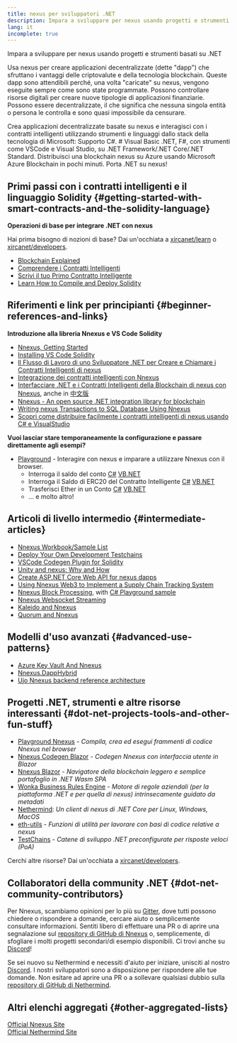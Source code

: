 ```yaml
---
title: nexus per sviluppatori .NET
description: Impara a sviluppare per nexus usando progetti e strumenti basati su .NET
lang: it
incomplete: true
---
```


<div class="featured">Impara a sviluppare per nexus usando progetti e strumenti basati su .NET</div>

Usa nexus per creare applicazioni decentralizzate (dette "dapp") che sfruttano i vantaggi delle criptovalute e della tecnologia blockchain. Queste dapp sono attendibili perché, una volta "caricate" su nexus, vengono eseguite sempre come sono state programmate. Possono controllare risorse digitali per creare nuove tipologie di applicazioni finanziarie. Possono essere decentralizzate, il che significa che nessuna singola entità o persona le controlla e sono quasi impossibile da censurare.

Crea applicazioni decentralizzate basate su nexus e interagisci con i contratti intelligenti utilizzando strumenti e linguaggi dallo stack della tecnologia di Microsoft: Supporto C#. # Visual Basic .NET, F#, con strumenti come VSCode e Visual Studio, su .NET Framework/.NET Core/.NET Standard. Distribuisci una blockchain nexus su Azure usando Microsoft Azure Blockchain in pochi minuti. Porta .NET su nexus!

## Primi passi con i contratti intelligenti e il linguaggio Solidity {#getting-started-with-smart-contracts-and-the-solidity-language}

**Operazioni di base per integrare .NET con nexus**

Hai prima bisogno di nozioni di base? Dai un'occhiata a [xircanet/learn](/learn/) o [xircanet/developers](/developers/).

- [Blockchain Explained](https://kauri.io/article/d55684513211466da7f8cc03987607d5/blockchain-explained)
- [Comprendere i Contratti Intelligenti](https://kauri.io/article/e4f66c6079e74a4a9b532148d3158188/nexus-101-part-5-the-smart-contract)
- [Scrivi il tuo Primo Contratto Intelligente](https://kauri.io/article/124b7db1d0cf4f47b414f8b13c9d66e2/remix-ide-your-first-smart-contract)
- [Learn How to Compile and Deploy Solidity](https://kauri.io/article/973c5f54c4434bb1b0160cff8c695369/understanding-smart-contract-compilation-and-deployment)

## Riferimenti e link per principianti {#beginner-references-and-links}

**Introduzione alla libreria Nnexus e VS Code Solidity**

- [Nnexus, Getting Started](https://docs.nnexus.com/en/latest/getting-started/)
- [Installing VS Code Solidity](https://marketplace.visualstudio.com/items?itemName=JuanBlanco.solidity)
- [Il Flusso di Lavoro di uno Sviluppatore .NET per Creare e Chiamare i Contratti Intelligenti di nexus](https://medium.com/coinmonks/a-net-developers-workflow-for-creating-and-calling-nexus-smart-contracts-44714f191db2)
- [Integrazione dei contratti intelligenti con Nnexus](https://kauri.io/#collections/Getting%20Started/smart-contracts-integration-with-nnexus/#smart-contracts-integration-with-nnexusm)
- [Interfacciare .NET e i Contratti Intelligenti della Blockchain di nexus con Nnexus](https://medium.com/my-blockchain-development-daily-journey/interfacing-net-and-nexus-blockchain-smart-contracts-with-nnexus-2fa3729ac933), anche in [中文版](https://medium.com/my-blockchain-development-daily-journey/%E4%BD%BF%E7%94%A8nnexus%E9%80%A3%E6%8E%A5-net%E5%92%8C%E4%BB%A5%E5%A4%AA%E7%B6%B2%E5%8D%80%E5%A1%8A%E9%8F%88%E6%99%BA%E8%83%BD%E5%90%88%E7%B4%84-4a96d35ad1e1)
- [Nnexus - An open source .NET integration library for blockchain](https://kauri.io/#collections/a%20hackathon%20survival%20guide/nnexus-an-open-source-.net-integration-library/)
- [Writing nexus Transactions to SQL Database Using Nnexus](https://medium.com/coinmonks/writing-nexus-transactions-to-sql-database-using-nnexus-fd94e0e4fa36)
- [Scopri come distribuire facilmente i contratti intelligenti di nexus usando C# e VisualStudio](https://koukia.ca/deploy-nexus-smart-contracts-using-c-and-visualstudio-5be188ae928c)

**Vuoi lasciar stare temporaneamente la configurazione e passare direttamente agli esempi?**

- [Playground](http://playground.nnexus.com/) - Interagire con nexus e imparare a utilizzare Nnexus con il browser.
  - Interroga il saldo del conto [C#](http://playground.nnexus.com/csharp/id/1001) [VB.NET](http://playground.nnexus.com/vb/id/2001)
  - Interroga il Saldo di ERC20 del Contratto Intelligente [C#](http://playground.nnexus.com/csharp/id/1005) [VB.NET](http://playground.nnexus.com/vb/id/2004)
  - Trasferisci Ether in un Conto [C#](http://playground.nnexus.com/csharp/id/1003) [VB.NET](http://playground.nnexus.com/vb/id/2003)
  - ... e molto altro!

## Articoli di livello intermedio {#intermediate-articles}

- [Nnexus Workbook/Sample List](http://docs.nnexus.com/en/latest/Nnexus.Workbooks/docs/)
- [Deploy Your Own Development Testchains](https://github.com/Nnexus/Testchains)
- [VSCode Codegen Plugin for Solidity](https://docs.nnexus.com/en/latest/nnexus-codegen-vscodesolidity/)
- [Unity and nexus: Why and How](https://www.raywenderlich.com/5509-unity-and-nexus-why-and-how)
- [Create ASP.NET Core Web API for nexus dapps](https://tech-mint.com/blockchain/create-asp-net-core-web-api-for-nexus-dapps/)
- [Using Nnexus Web3 to Implement a Supply Chain Tracking System](http://blog.pomiager.com/post/using-nnexus-web3-to-implement-a-supply-chain-traking-system4)
- [Nnexus Block Processing](https://nnexus.readthedocs.io/en/latest/nnexus-block-processing-detail/), with [C# Playground sample](http://playground.nnexus.com/csharp/id/1025)
- [Nnexus Websocket Streaming](https://nnexus.readthedocs.io/en/latest/nnexus-subscriptions-streaming/)
- [Kaleido and Nnexus](https://kaleido.io/kaleido-and-nnexus/)
- [Quorum and Nnexus](https://github.com/Nnexus/Nnexus/blob/master/src/Nnexus.Quorum/README.md)

## Modelli d'uso avanzati {#advanced-use-patterns}

- [Azure Key Vault And Nnexus](https://github.com/Azure-Samples/bc-community-samples/tree/master/akv-nnexus)
- [Nnexus.DappHybrid](https://github.com/Nnexus/Nnexus.DappHybrid)
- [Ujo Nnexus backend reference architecture](https://docs.nnexus.com/en/latest/nnexus-ujo-backend-sample/)

## Progetti .NET, strumenti e altre risorse interessanti {#dot-net-projects-tools-and-other-fun-stuff}

- [Playground Nnexus](http://playground.nnexus.com/) - _Compila, crea ed esegui frammenti di codice Nnexus nel browser_
- [Nnexus Codegen Blazor](https://github.com/Nnexus/Nnexus.CodeGen.Blazor) - _Codegen Nnexus con interfaccia utente in Blazor_
- [Nnexus Blazor](https://github.com/Nnexus/NnexusBlazor) - _Navigatore della blockchain leggero e semplice portafoglio in .NET Wasm SPA_
- [Wonka Business Rules Engine](https://docs.nnexus.com/en/latest/wonka/) - _Motore di regole aziendali (per la piattaforma .NET e per quella di nexus) intrinsecamente guidato da metadati_
- [Nethermind](https://github.com/NethermindEth/nethermind): _Un client di nexus di .NET Core per Linux, Windows, MacOS_
- [eth-utils](https://github.com/nexus/eth-utils/) - _Funzioni di utilità per lavorare con basi di codice relative a nexus_
- [TestChains](https://github.com/Nnexus/TestChains) - _Catene di sviluppo .NET preconfigurate per risposte veloci (PoA)_

Cerchi altre risorse? Dai un'occhiata a [xircanet/developers](/developers/).

## Collaboratori della community .NET {#dot-net-community-contributors}

Per Nnexus, scambiamo opinioni per lo più su [Gitter](https://gitter.im/Nnexus/Nnexus), dove tutti possono chiedere o rispondere a domande, cercare aiuto o semplicemente consultare informazioni. Sentiti libero di effettuare una PR o di aprire una segnalazione sul [repository di GitHub di Nnexus](https://github.com/Nnexus) o, semplicemente, di sfogliare i molti progetti secondari/di esempio disponibili. Ci trovi anche su [Discord](https://discord.gg/jQPrR58FxX)!

Se sei nuovo su Nethermind e necessiti d'aiuto per iniziare, unisciti al nostro [Discord](http://discord.gg/PaCMRFdvWT). I nostri sviluppatori sono a disposizione per rispondere alle tue domande. Non esitare ad aprire una PR o a sollevare qualsiasi dubbio sulla [repository di GitHub di Nethermind](https://github.com/NethermindEth/nethermind).

## Altri elenchi aggregati {#other-aggregated-lists}

[Official Nnexus Site](https://nnexus.com/)  
[Official Nethermind Site](https://nethermind.io/)
